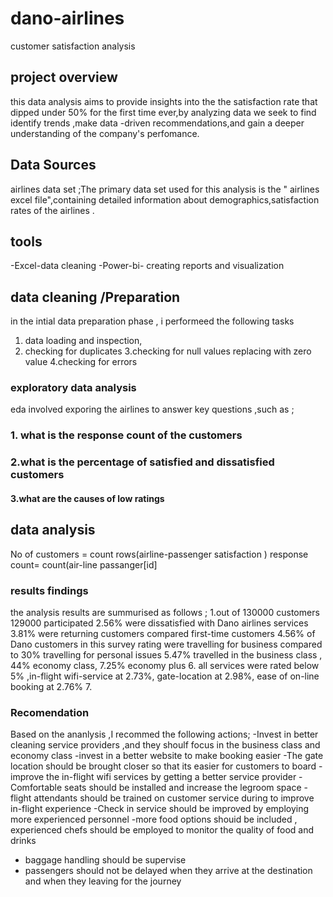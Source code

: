 # dano-airlines
customer satisfaction analysis
## project overview

this data analysis aims to provide insights into the the satisfaction rate that dipped under 50% for the first time ever,by analyzing data we seek to find identify trends ,make data -driven recommendations,and gain a deeper understanding of the company's perfomance.

## Data Sources 

airlines data set ;The primary data set used for this analysis is the " airlines  excel file",containing detailed information about demographics,satisfaction rates of the airlines .

## tools
-Excel-data cleaning
-Power-bi- creating reports and visualization

## data cleaning /Preparation
 in the intial data preparation phase , i performeed the following tasks
1. data loading and inspection,
2. checking for duplicates
3.checking for null values replacing with zero value
4.checking for errors

### exploratory data analysis
eda involved exporing the airlines  to answer key questions ,such as ;
### 1. what is the response count of the customers
### 2.what is the percentage of satisfied and dissatisfied customers
#### 3.what are the causes of low ratings

## data analysis
No of customers = count rows(airline-passenger satisfaction )
response count= count(air-line passanger[id]

### results findings 
the analysis results are summurised  as follows ;
1.out of 130000 customers 129000 participated
2.56% were dissatisfied with Dano airlines services
3.81% were returning customers compared first-time customers
4.56% of Dano customers in this survey rating were travelling for business compared to 30% travelling for personal issues
5.47% travelled in the business class ,  44% economy class, 7.25% economy plus 
6. all services were rated below 5% ,in-flight wifi-service at 2.73%, gate-location at 2.98%, ease of on-line booking at 2.76%
7.

### Recomendation 
Based on the ananlysis ,I recommed the following actions;
-Invest in better cleaning service providers ,and they shoulf focus in the business class and economy class 
-invest in a better website to  make booking easier 
-The gate location should be brought closer so that its easier for customers to board
-improve the in-flight wifi services by getting a better service provider
-Comfortable  seats should be installed  and increase the legroom space 
-flight attendants should be trained on customer service during  to improve in-flight experience
-Check in service should be improved by employing more experienced personnel 
-more  food options shouid be included , experienced chefs should be employed to monitor the quality of food and drinks 
- baggage handling should be supervise
- passengers should not be delayed when they arrive at the destination and when they leaving for the journey


 
 ### 



